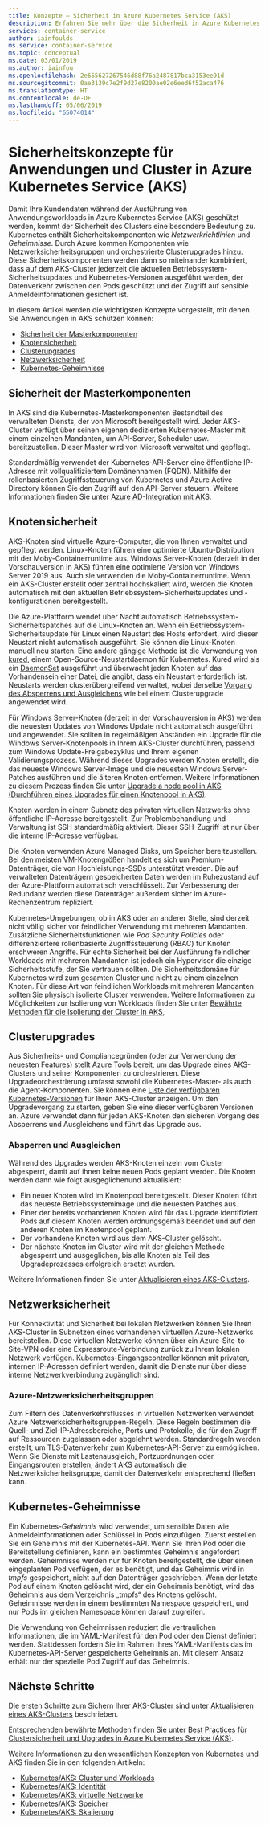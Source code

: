 ```yaml
---
title: Konzepte – Sicherheit in Azure Kubernetes Service (AKS)
description: Erfahren Sie mehr über die Sicherheit in Azure Kubernetes Service (AKS), einschließlich Master- und Knoten-Kommunikation, Netzwerkrichtlinien und Kubernetes-Geheimnisse.
services: container-service
author: iainfoulds
ms.service: container-service
ms.topic: conceptual
ms.date: 03/01/2019
ms.author: iainfou
ms.openlocfilehash: 2e655627267546d88f76a2487817bca3153ee91d
ms.sourcegitcommit: 0ae3139c7e2f9d27e8200ae02e6eed6f52aca476
ms.translationtype: HT
ms.contentlocale: de-DE
ms.lasthandoff: 05/06/2019
ms.locfileid: "65074014"
---
```

# <a name="security-concepts-for-applications-and-clusters-in-azure-kubernetes-service-aks"></a>Sicherheitskonzepte für Anwendungen und Cluster in Azure Kubernetes Service (AKS)

Damit Ihre Kundendaten während der Ausführung von Anwendungsworkloads in Azure Kubernetes Service (AKS) geschützt werden, kommt der Sicherheit des Clusters eine besondere Bedeutung zu. Kubernetes enthält Sicherheitskomponenten wie *Netzwerkrichtlinien* und *Geheimnisse*. Durch Azure kommen Komponenten wie Netzwerksicherheitsgruppen und orchestrierte Clusterupgrades hinzu. Diese Sicherheitskomponenten werden dann so miteinander kombiniert, dass auf dem AKS-Cluster jederzeit die aktuellen Betriebssystem-Sicherheitsupdates und Kubernetes-Versionen ausgeführt werden, der Datenverkehr zwischen den Pods geschützt und der Zugriff auf sensible Anmeldeinformationen gesichert ist.

In diesem Artikel werden die wichtigsten Konzepte vorgestellt, mit denen Sie Anwendungen in AKS schützen können:

- [Sicherheit der Masterkomponenten](#master-security)
- [Knotensicherheit](#node-security)
- [Clusterupgrades](#cluster-upgrades)
- [Netzwerksicherheit](#network-security)
- [Kubernetes-Geheimnisse](#kubernetes-secrets)

## <a name="master-security"></a>Sicherheit der Masterkomponenten

In AKS sind die Kubernetes-Masterkomponenten Bestandteil des verwalteten Diensts, der von Microsoft bereitgestellt wird. Jeder AKS-Cluster verfügt über seinen eigenen dedizierten Kubernetes-Master mit einem einzelnen Mandanten, um API-Server, Scheduler usw. bereitzustellen. Dieser Master wird von Microsoft verwaltet und gepflegt.

Standardmäßig verwendet der Kubernetes-API-Server eine öffentliche IP-Adresse mit vollqualifiziertem Domänennamen (FQDN). Mithilfe der rollenbasierten Zugriffssteuerung von Kubernetes und Azure Active Directory können Sie den Zugriff auf den API-Server steuern. Weitere Informationen finden Sie unter [Azure AD-Integration mit AKS][aks-aad].

## <a name="node-security"></a>Knotensicherheit

AKS-Knoten sind virtuelle Azure-Computer, die von Ihnen verwaltet und gepflegt werden. Linux-Knoten führen eine optimierte Ubuntu-Distribution mit der Moby-Containerruntime aus. Windows Server-Knoten (derzeit in der Vorschauversion in AKS) führen eine optimierte Version von Windows Server 2019 aus. Auch sie verwenden die Moby-Containerruntime. Wenn ein AKS-Cluster erstellt oder zentral hochskaliert wird, werden die Knoten automatisch mit den aktuellen Betriebssystem-Sicherheitsupdates und -konfigurationen bereitgestellt.

Die Azure-Plattform wendet über Nacht automatisch Betriebssystem-Sicherheitspatches auf die Linux-Knoten an. Wenn ein Betriebssystem-Sicherheitsupdate für Linux einen Neustart des Hosts erfordert, wird dieser Neustart nicht automatisch ausgeführt. Sie können die Linux-Knoten manuell neu starten. Eine andere gängige Methode ist die Verwendung von [kured][kured], einem Open-Source-Neustartdaemon für Kubernetes. Kured wird als ein [DaemonSet][aks-daemonsets] ausgeführt und überwacht jeden Knoten auf das Vorhandensein einer Datei, die angibt, dass ein Neustart erforderlich ist. Neustarts werden clusterübergreifend verwaltet, wobei derselbe [Vorgang des Absperrens und Ausgleichens](#cordon-and-drain) wie bei einem Clusterupgrade angewendet wird.

Für Windows Server-Knoten (derzeit in der Vorschauversion in AKS) werden die neuesten Updates von Windows Update nicht automatisch ausgeführt und angewendet. Sie sollten in regelmäßigen Abständen ein Upgrade für die Windows Server-Knotenpools in Ihrem AKS-Cluster durchführen, passend zum Windows Update-Freigabezyklus und Ihrem eigenen Validierungsprozess. Während dieses Upgrades werden Knoten erstellt, die das neueste Windows Server-Image und die neuesten Windows Server-Patches ausführen und die älteren Knoten entfernen. Weitere Informationen zu diesem Prozess finden Sie unter [Upgrade a node pool in AKS (Durchführen eines Upgrades für einen Knotenpool in AKS)][nodepool-upgrade].

Knoten werden in einem Subnetz des privaten virtuellen Netzwerks ohne öffentliche IP-Adresse bereitgestellt. Zur Problembehandlung und Verwaltung ist SSH standardmäßig aktiviert. Dieser SSH-Zugriff ist nur über die interne IP-Adresse verfügbar.

Die Knoten verwenden Azure Managed Disks, um Speicher bereitzustellen. Bei den meisten VM-Knotengrößen handelt es sich um Premium-Datenträger, die von Hochleistungs-SSDs unterstützt werden. Die auf verwalteten Datenträgern gespeicherten Daten werden im Ruhezustand auf der Azure-Plattform automatisch verschlüsselt. Zur Verbesserung der Redundanz werden diese Datenträger außerdem sicher im Azure-Rechenzentrum repliziert.

Kubernetes-Umgebungen, ob in AKS oder an anderer Stelle, sind derzeit nicht völlig sicher vor feindlicher Verwendung mit mehreren Mandanten. Zusätzliche Sicherheitsfunktionen wie *Pod Security Policies* oder differenziertere rollenbasierte Zugriffssteuerung (RBAC) für Knoten erschweren Angriffe. Für echte Sicherheit bei der Ausführung feindlicher Workloads mit mehreren Mandanten ist jedoch ein Hypervisor die einzige Sicherheitsstufe, der Sie vertrauen sollten. Die Sicherheitsdomäne für Kubernetes wird zum gesamten Cluster und nicht zu einem einzelnen Knoten. Für diese Art von feindlichen Workloads mit mehreren Mandanten sollten Sie physisch isolierte Cluster verwenden. Weitere Informationen zu Möglichkeiten zur Isolierung von Workloads finden Sie unter [Bewährte Methoden für die Isolierung der Cluster in AKS][cluster-isolation],

## <a name="cluster-upgrades"></a>Clusterupgrades

Aus Sicherheits- und Compliancegründen (oder zur Verwendung der neuesten Features) stellt Azure Tools bereit, um das Upgrade eines AKS-Clusters und seiner Komponenten zu orchestrieren. Diese Upgradeorchestrierung umfasst sowohl die Kubernetes-Master- als auch die Agent-Komponenten. Sie können eine [Liste der verfügbaren Kubernetes-Versionen](supported-kubernetes-versions.md) für Ihren AKS-Cluster anzeigen. Um den Upgradevorgang zu starten, geben Sie eine dieser verfügbaren Versionen an. Azure verwendet dann für jeden AKS-Knoten den sicheren Vorgang des Absperrens und Ausgleichens und führt das Upgrade aus.

### <a name="cordon-and-drain"></a>Absperren und Ausgleichen

Während des Upgrades werden AKS-Knoten einzeln vom Cluster abgesperrt, damit auf ihnen keine neuen Pods geplant werden. Die Knoten werden dann wie folgt ausgeglichenund aktualisiert:

- Ein neuer Knoten wird im Knotenpool bereitgestellt. Dieser Knoten führt das neueste Betriebssystemimage und die neuesten Patches aus.
- Einer der bereits vorhandenen Knoten wird für das Upgrade identifiziert. Pods auf diesem Knoten werden ordnungsgemäß beendet und auf den anderen Knoten im Knotenpool geplant.
- Der vorhandene Knoten wird aus dem AKS-Cluster gelöscht.
- Der nächste Knoten im Cluster wird mit der gleichen Methode abgesperrt und ausgeglichen, bis alle Knoten als Teil des Upgradeprozesses erfolgreich ersetzt wurden.

Weitere Informationen finden Sie unter [Aktualisieren eines AKS-Clusters][aks-upgrade-cluster].

## <a name="network-security"></a>Netzwerksicherheit

Für Konnektivität und Sicherheit bei lokalen Netzwerken können Sie Ihren AKS-Cluster in Subnetzen eines vorhandenen virtuellen Azure-Netzwerks bereitstellen. Diese virtuellen Netzwerke können über ein Azure-Site-to-Site-VPN oder eine Expressroute-Verbindung zurück zu Ihrem lokalen Netzwerk verfügen. Kubernetes-Eingangscontroller können mit privaten, internen IP-Adressen definiert werden, damit die Dienste nur über diese interne Netzwerkverbindung zugänglich sind.

### <a name="azure-network-security-groups"></a>Azure-Netzwerksicherheitsgruppen

Zum Filtern des Datenverkehrsflusses in virtuellen Netzwerken verwendet Azure Netzwerksicherheitsgruppen-Regeln. Diese Regeln bestimmen die Quell- und Ziel-IP-Adressbereiche, Ports und Protokolle, die für den Zugriff auf Ressourcen zugelassen oder abgelehnt werden. Standardregeln werden erstellt, um TLS-Datenverkehr zum Kubernetes-API-Server zu ermöglichen. Wenn Sie Dienste mit Lastenausgleich, Portzuordnungen oder Eingangsrouten erstellen, ändert AKS automatisch die Netzwerksicherheitsgruppe, damit der Datenverkehr entsprechend fließen kann.

## <a name="kubernetes-secrets"></a>Kubernetes-Geheimnisse

Ein Kubernetes-*Geheimnis* wird verwendet, um sensible Daten wie Anmeldeinformationen oder Schlüssel in Pods einzufügen. Zuerst erstellen Sie ein Geheimnis mit der Kubernetes-API. Wenn Sie Ihren Pod oder die Bereitstellung definieren, kann ein bestimmtes Geheimnis angefordert werden. Geheimnisse werden nur für Knoten bereitgestellt, die über einen eingeplanten Pod verfügen, der es benötigt, und das Geheimnis wird in *tmpfs* gespeichert, nicht auf den Datenträger geschrieben. Wenn der letzte Pod auf einem Knoten gelöscht wird, der ein Geheimnis benötigt, wird das Geheimnis aus dem Verzeichnis „tmpfs“ des Knotens gelöscht. Geheimnisse werden in einem bestimmten Namespace gespeichert, und nur Pods im gleichen Namespace können darauf zugreifen.

Die Verwendung von Geheimnissen reduziert die vertraulichen Informationen, die im YAML-Manifest für den Pod oder den Dienst definiert werden. Stattdessen fordern Sie im Rahmen Ihres YAML-Manifests das im Kubernetes-API-Server gespeicherte Geheimnis an. Mit diesem Ansatz erhält nur der spezielle Pod Zugriff auf das Geheimnis.

## <a name="next-steps"></a>Nächste Schritte

Die ersten Schritte zum Sichern Ihrer AKS-Cluster sind unter [Aktualisieren eines AKS-Clusters][aks-upgrade-cluster] beschrieben.

Entsprechenden bewährte Methoden finden Sie unter [Best Practices für Clustersicherheit und Upgrades in Azure Kubernetes Service (AKS)][operator-best-practices-cluster-security].

Weitere Informationen zu den wesentlichen Konzepten von Kubernetes und AKS finden Sie in den folgenden Artikeln:

- [Kubernetes/AKS: Cluster und Workloads][aks-concepts-clusters-workloads]
- [Kubernetes/AKS: Identität][aks-concepts-identity]
- [Kubernetes/AKS: virtuelle Netzwerke][aks-concepts-network]
- [Kubernetes/AKS: Speicher][aks-concepts-storage]
- [Kubernetes/AKS: Skalierung][aks-concepts-scale]

<!-- LINKS - External -->
[kured]: https://github.com/weaveworks/kured
[kubernetes-network-policies]: https://kubernetes.io/docs/concepts/services-networking/network-policies/

<!-- LINKS - Internal -->
[aks-daemonsets]: concepts-clusters-workloads.md#daemonsets
[aks-upgrade-cluster]: upgrade-cluster.md
[aks-aad]: azure-ad-integration.md
[aks-concepts-clusters-workloads]: concepts-clusters-workloads.md
[aks-concepts-identity]: concepts-identity.md
[aks-concepts-scale]: concepts-scale.md
[aks-concepts-storage]: concepts-storage.md
[aks-concepts-network]: concepts-network.md
[cluster-isolation]: operator-best-practices-cluster-isolation.md
[operator-best-practices-cluster-security]: operator-best-practices-cluster-security.md
[nodepool-upgrade]: use-multiple-node-pools.md#upgrade-a-node-pool

